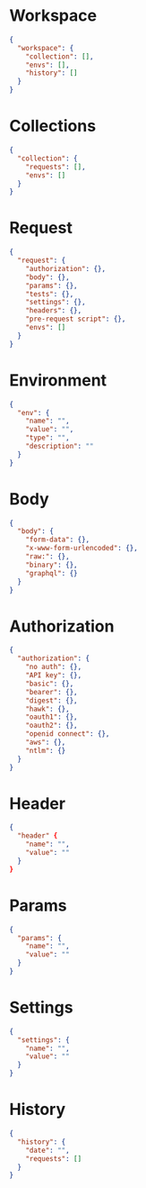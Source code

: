 # Workspace

```json
{
  "workspace": {
    "collection": [],
    "envs": [],
    "history": []
  }
}
```

# Collections

```json
{
  "collection": {
    "requests": [],
    "envs": []
  }
}
```

# Request

```json
{
  "request": {
    "authorization": {},
    "body": {},
    "params": {},
    "tests": {},
    "settings": {},
    "headers": {},
    "pre-request script": {},
    "envs": []
  }
}
```

# Environment

```json
{
  "env": {
    "name": "",
    "value": "",
    "type": "",
    "description": ""
  }
}
```

# Body

```json
{
  "body": {
    "form-data": {},
    "x-www-form-urlencoded": {},
    "raw:": {},
    "binary": {},
    "graphql": {}
  }
}
```

# Authorization

```json
{
  "authorization": {
    "no auth": {},
    "API key": {},
    "basic": {},
    "bearer": {},
    "digest": {},
    "hawk": {},
    "oauth1": {},
    "oauth2": {},
    "openid connect": {},
    "aws": {},
    "ntlm": {}
  }
}
```

# Header

```json
{
  "header" {
    "name": "",
    "value": ""
  }
}
```

# Params

```json
{
  "params": {
    "name": "",
    "value": ""
  }
}
```

# Settings

```json
{
  "settings": {
    "name": "",
    "value": ""
  }
}
```

# History

```json
{
  "history": {
    "date": "",
    "requests": []
  }
}
```
